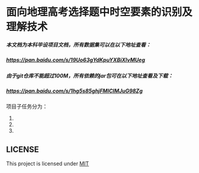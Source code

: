 # 面向地理高考选择题中时空要素的识别及理解技术
##### 本文档为本科毕设项目文档，所有数据集可以在以下地址查看：

##### https://pan.baidu.com/s/19Uo63gYdKpuYXBiXlvMUeg

##### 由于git仓库不能超过100M，所有依赖的jar包可在以下地址查看及下载：

##### https://pan.baidu.com/s/1hg5s85ghjFMlCIMJuG98Zg

项目子任务分为：

1.

2.

3.



## LICENSE

This project is licensed under [MIT](http://opensource.org/licenses/MIT)

